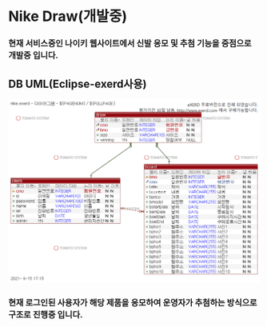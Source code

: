 # Nike Draw(개발중)

### 현재 서비스중인 나이키 웹사이트에서 신발 응모 및 추첨 기능을 중점으로 개발중 입니다.

## DB UML(Eclipse-exerd사용)
![DB](./READMEpic/DB구조.png)
### 현재 로그인된 사용자가 해당 제품을 응모하여 운영자가 추첨하는 방식으로 구조로 진행중 입니다.